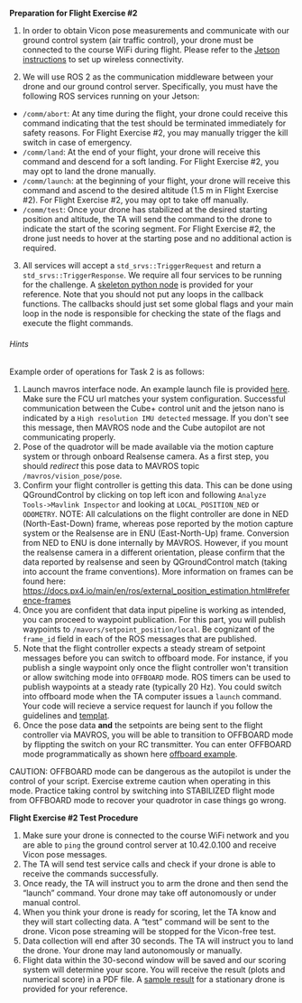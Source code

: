 **Preparation for Flight Exercise #2**

1) In order to obtain Vicon pose measurements and communicate with our ground control system (air traffic control), your drone must be connected to the course WiFi during flight. Please refer to the [Jetson instructions](https://github.com/utiasSTARS/ROB498-flight/blob/main/instructions/hardware/jetson_nano.md) to set up wireless connectivity.

2) We will use ROS 2 as the communication middleware between your drone and our ground control server. Specifically, you must have the following ROS services running on your Jetson:
- `/comm/abort`: At any time during the flight, your drone could receive this command indicating that the test should be terminated immediately for safety reasons. For Flight Exercise #2, you may manually trigger the kill switch in case of emergency.
- `/comm/land`: At the end of your flight, your drone will receive this command and descend for a soft landing. For Flight Exercise #2, you may opt to land the drone manually.
- `/comm/launch`: at the beginning of your flight, your drone will receive this command and ascend to the desired altitude (1.5 m in Flight Exercise #2). For Flight Exercise #2, you may opt to take off manually.
- `/comm/test`: Once your drone has stabilized at the desired starting position and altitude, the TA will send the command to the drone to indicate the start of the scoring segment. For Flight Exercise #2, the drone just needs to hover at the starting pose and no additional action is required.
3) All services will accept a `std_srvs::TriggerRequest` and return a `std_srvs::TriggerResponse`. We require all four services to be running for the challenge. A [skeleton python node](https://github.com/utiasSTARS/ROB498-flight/blob/main/instructions/guides/flight_exercise_2/templates/comm_node_skeleton.py) is provided for your reference. Note that you should not put any loops in the callback functions. The callbacks should just set some global flags and your main loop in the node is responsible for checking the state of the flags and execute the flight commands.

###### Hints

Example order of operations for Task 2 is as follows:

1. Launch mavros interface node. An example launch file is provided [here](../../../resources/code/ros2_ws/src/px4_autonomy_modules/launch/mavros.launch.py). Make sure the FCU url matches your system configuration. Successful communication between the Cube+ control unit and the jetson nano is indicated by a `High resolution IMU detected` message. If you don't see this message, then MAVROS node and the Cube autopilot are not communicating properly.
2. Pose of the quadrotor will be made available via the motion capture system or through onboard Realsense camera. As a first step, you should *redirect* this pose data to MAVROS topic `/mavros/vision_pose/pose`. 
3. Confirm your flight controller is getting this data. This can be done using QGroundControl by clicking on top left icon and following `Analyze Tools->Mavlink Inspector` and looking at `LOCAL_POSITION_NED` or `ODOMETRY`. NOTE: All calculations on the flight controller are done in NED (North-East-Down) frame, whereas pose reported by the motion capture system or the Realsense are in ENU (East-North-Up) frame. Conversion from NED to ENU is done internally by MAVROS. However, if you mount the realsense camera in a different orientation, please confirm that the data reported by realsense and seen by QGroundControl match (taking into account the frame conventions). More information on frames can be found here: https://docs.px4.io/main/en/ros/external_position_estimation.html#reference-frames
4. Once you are confident that data input pipeline is working as intended, you can proceed to waypoint publication. For this part, you will publish waypoints to `/mavors/setpoint_position/local`. Be cognizant of the `frame_id` field in each of the ROS messages that are published.
5. Note that the flight controller expects a steady stream of setpoint messages before you can switch to offboard mode. For instance, if you publish a single waypoint only once the flight controller won't transition or allow switching mode into `OFFBOARD` mode. ROS timers can be used to publish waypoints at a steady rate (typically 20 Hz). You could switch into offboard mode when the TA computer issues a `launch` command. Your code will recieve a service request for launch if you follow the guidelines and [templat](./templates/comm_node_skeleton.py).
6. Once the pose data **and** the setpoints are being sent to the flight controller via MAVROS, you will be able to transition to OFFBOARD mode by flippting the switch on your RC transmitter. You can enter OFFBOARD mode programmatically as shown here [offboard example](https://docs.px4.io/main/en/ros/mavros_offboard_python.html).

CAUTION: OFFBOARD mode can be dangerous as the autopilot is under the control of your script. Exercise extreme caution when operating in this mode. Practice taking control by switching into STABILIZED flight mode from OFFBOARD mode to recover your quadrotor in case things go wrong. 


**Flight Exercise #2 Test Procedure**

1. Make sure your drone is connected to the course WiFi network and you are able to `ping` the ground control server at 10.42.0.100 and receive Vicon pose messages.
2. The TA will send test service calls and check if your drone is able to receive the commands successfully.
3. Once ready, the TA will instruct you to arm the drone and then send the “launch” command. Your drone may take off autonomously or under manual control.
4. When you think your drone is ready for scoring, let the TA know and they will start collecting data. A “test” command will be sent to the drone. Vicon pose streaming will be stopped for the Vicon-free test.
5. Data collection will end after 30 seconds. The TA will instruct you to land the drone. Your drone may land autonomously or manually.
6. Flight data within the 30-second window will be saved and our scoring system will determine your score. You will receive the result (plots and numerical score) in a PDF file. A [sample result](https://github.com/utiasSTARS/ROB498-flight/blob/main/instructions/guides/flight_exercise_2/sample_results/sample_result_stationary_drone.pdf) for a stationary drone is provided for your reference.

